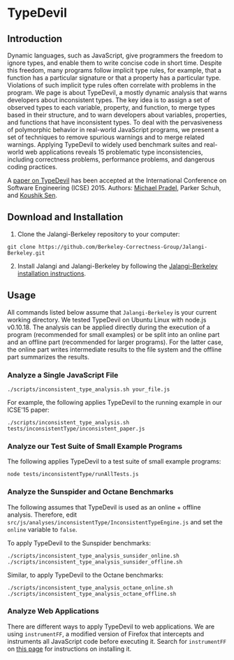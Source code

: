 TypeDevil
=========

## Introduction

Dynamic languages, such as JavaScript, give programmers the freedom to ignore types, and enable them to write concise code in short time. Despite this freedom, many programs follow implicit type rules, for example, that a function has a particular signature or that a property has a particular type. Violations of such implicit type rules often correlate with problems in the program. We page is about TypeDevil, a mostly dynamic analysis that warns developers about inconsistent types. The key idea is to assign a set of observed types to each variable, property, and function, to merge types based in their structure, and to warn developers about variables, properties, and functions that have inconsistent types. To deal with the pervasiveness of polymorphic behavior in real-world JavaScript programs, we present a set of techniques to remove spurious warnings and to merge related warnings. Applying TypeDevil to widely used benchmark suites and real-world web applications reveals 15 problematic type inconsistencies, including correctness problems, performance problems, and dangerous coding practices.


A [paper on TypeDevil](http://mp.binaervarianz.de/icse2015.pdf) has been accepted at the International Conference on Software Engineering (ICSE) 2015. Authors: [Michael Pradel](http://mp.binaervarianz.de/), Parker Schuh, and [Koushik Sen](http://srl.cs.berkeley.edu/~ksen/).


## Download and Installation

1. Clone the Jalangi-Berkeley repository to your computer:
```
git clone https://github.com/Berkeley-Correctness-Group/Jalangi-Berkeley.git
```

2. Install Jalangi and Jalangi-Berkeley by following the [Jalangi-Berkeley installation instructions](https://github.com/Berkeley-Correctness-Group/Jalangi-Berkeley).


## Usage

All commands listed below assume that ```Jalangi-Berkeley``` is your current working directory. We tested TypeDevil on Ubuntu Linux with node.js v0.10.18. The analysis can be applied directly during the execution of a program (recommended for small examples) or be split into an online part and an offline part (recommended for larger programs). For the latter case, the online part writes intermediate results to the file system and the offline part summarizes the results.


### Analyze a Single JavaScript File

```
./scripts/inconsistent_type_analysis.sh your_file.js
```

For example, the following applies TypeDevil to the running example in our ICSE'15 paper:

```
./scripts/inconsistent_type_analysis.sh tests/inconsistentType/inconsistent_paper.js
```


### Analyze our Test Suite of Small Example Programs

The following applies TypeDevil to a test suite of small example programs:

```node tests/inconsistentType/runAllTests.js```


### Analyze the Sunspider and Octane Benchmarks

The following assumes that TypeDevil is used as an online + offline analysis. Therefore, edit ```src/js/analyses/inconsistentType/InconsistentTypeEngine.js``` and set the ```online``` variable to ```false```.

To apply TypeDevil to the Sunspider benchmarks:

```
./scripts/inconsistent_type_analysis_sunsider_online.sh
./scripts/inconsistent_type_analysis_sunsider_offline.sh
```


Similar, to apply TypeDevil to the Octane benchmarks:

```
./scripts/inconsistent_type_analysis_octane_online.sh
./scripts/inconsistent_type_analysis_octane_offline.sh
```


### Analyze Web Applications

There are different ways to apply TypeDevil to web applications. We are using ```instrumentFF```, a modified version of Firefox that intercepts and instruments all JavaScript code before executing it. Search for ```instrumentFF``` on [this page](https://github.com/Berkeley-Correctness-Group/Jalangi-Berkeley) for instructions on installing it.

